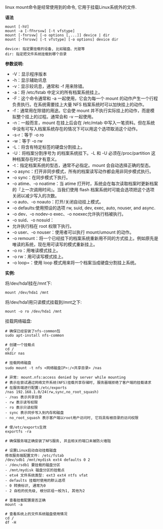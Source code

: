 linux mount命令是经常使用到的命令, 它用于挂载Linux系统外的文件.

**语法**

```
mount [-hV]
mount -a [-fFnrsvw] [-t vfstype]
mount [-fnrsvw] [-o options [,...]] device | dir
mount [-fnrsvw] [-t vfstype] [-o options] device dir

device: 指定要挂载的设备, 比如磁盘、光驱等
dir: 指定把文件系统挂载到哪个目录
```

**参数说明:**

- -V：显示程序版本
- -h：显示辅助讯息
- -v：显示较讯息，通常和 -f 用来除错。
- -a：将 /etc/fstab 中定义的所有档案系统挂上。
- -F：这个命令通常和 -a 一起使用，它会为每一个 mount 的动作产生一个行程负责执行。在系统需要挂上大量 NFS 档案系统时可以加快挂上的动作。
- -f：通常用在除错的用途。它会使 mount 并不执行实际挂上的动作，而是模拟整个挂上的过程。通常会和 -v 一起使用。
- -n：一般而言，mount 在挂上后会在 /etc/mtab 中写入一笔资料。但在系统中没有可写入档案系统存在的情况下可以用这个选项取消这个动作。
- -s-r：等于 -o ro
- -w：等于 -o rw
- -L：将含有特定标签的硬盘分割挂上。
- -U：将档案分割序号为 的档案系统挂下。-L 和 -U 必须在/proc/partition 这种档案存在时才有意义。
- -t：指定档案系统的型态，通常不必指定。mount 会自动选择正确的型态。
- -o async：打开非同步模式，所有的档案读写动作都会用非同步模式执行。
- -o sync：在同步模式下执行。
- -o atime、-o noatime：当 atime 打开时，系统会在每次读取档案时更新档案的『上一次调用时间』。当我们使用 flash 档案系统时可能会选项把这个选项关闭以减少写入的次数。
- -o auto、-o noauto：打开/关闭自动挂上模式。
- -o defaults:使用预设的选项 rw, suid, dev, exec, auto, nouser, and async.
- -o dev、-o nodev-o exec、-o noexec允许执行档被执行。
- -o suid、-o nosuid：
- 允许执行档在 root 权限下执行。
- -o user、-o nouser：使用者可以执行 mount/umount 的动作。
- -o remount：将一个已经挂下的档案系统重新用不同的方式挂上。例如原先是唯读的系统，现在用可读写的模式重新挂上。
- -o ro：用唯读模式挂上。
- -o rw：用可读写模式挂上。
- -o loop=：使用 loop 模式用来将一个档案当成硬盘分割挂上系统。



**实例:**

将/dev/hda1挂在/mnt下:

```
mount /dev/hda1 /mnt
```

将/dev/hda1用只读模式挂载到/mnt之下:

```
mount -o ro /dev/hda1 /mnt
```

挂载网络磁盘:

```
# 确保已经安装了nfs-common包
sudo apt-install nfs-common

# 创建一个挂载点
cd /
mkdir nas

# 挂载网络磁盘
sudo mount -t nfs <网络磁盘IP>:/<共享目录> /nas

# 异常: mount.nfs:access denied by server while mounting
# 表示在尝试通过网络文件系统(NFS)挂载共享存储时, 服务器端拒绝了客户端的挂载请求
# 在服务端进行配置:/etc/exports
/nas 192.168.1.0/24(rw,sync,no_root_squash)
- /nas 表示共享目录
- rw 表示读写权限
- ro 表示只读权限
- sync 表示同步写入到内存和磁盘
- no_root_squash 表示客户端以root用户访问时, 它将具有根目录的访问权限

# 使/etc/exports生效
exportfs -ra

# 确保服务端正确安装了NFS服务, 并且相关的端口未被防火墙阻

# 设置Linux启动自动挂载磁盘
修改服务端配置文件: /etc/fstab
/dev/sdb1 /mnt/mydisk ext4 defaults 0 2
- /dev/sdb1 要挂载的磁盘分区
- /mnt/mydisk 磁盘分区的挂载点
- etx4 文件系统类型: ext3 ext4 ntfs vfat
- defaults 挂载时使用的默认选项
- 0 转换标识, 通常为0
- 2 自检的优先级, 根分区组一般为1, 其他为2

# 查看挂载配置是否正确
mount -a

# 查看系统上的文件系统磁盘使用情况
cd /
df -H
```




























